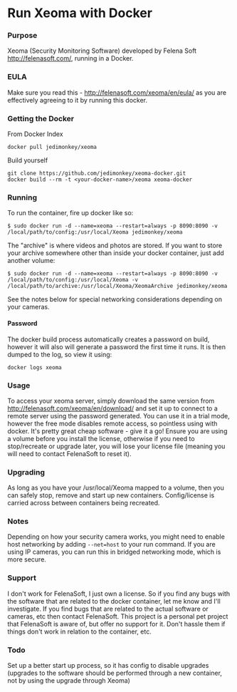 Run Xeoma with Docker
================

### Purpose
Xeoma (Security Monitoring Software) developed by Felena Soft http://felenasoft.com/, running in a Docker.

### EULA
Make sure you read this - http://felenasoft.com/xeoma/en/eula/ as you are effectively agreeing to it by running this docker.

### Getting the Docker
From Docker Index
```
docker pull jedimonkey/xeoma
```

Build yourself
```
git clone https://github.com/jedimonkey/xeoma-docker.git
docker build --rm -t <your-docker-name>/xeoma xeoma-docker
```

### Running
To run the container, fire up docker like so:

```
$ sudo docker run -d --name=xeoma --restart=always -p 8090:8090 -v /local/path/to/config:/usr/local/Xeoma jedimonkey/xeoma
```

The "archive" is where videos and photos are stored. If you want to store your archive somewhere other than inside your docker container, just add another volume:
```
$ sudo docker run -d --name=xeoma --restart=always -p 8090:8090 -v /local/path/to/config:/usr/local/Xeoma -v /local/path/to/archive:/usr/local/Xeoma/XeomaArchive jedimonkey/xeoma
```

See the notes below for special networking considerations depending on your cameras.

#### Password
The docker build process automatically creates a password on build, however it will also will generate a password the first time it runs.  It is then dumped to the log, so view it using:
```
docker logs xeoma
```

### Usage
To access your xeoma server, simply download the same version from http://felenasoft.com/xeoma/en/download/ and set it up to connect to a remote server using the password generated.  You can use it in a trial mode, however the free mode disables remote access, so pointless using with docker.  It's pretty great cheap software - give it a go!
Ensure you are using a volume before you install the license, otherwise if you need to stop/recreate or upgrade later, you will lose your license file (meaning you will need to contact FelenaSoft to reset it).

### Upgrading
 As long as you have your /usr/local/Xeoma mapped to a volume, then you can safely stop, remove and start up new containers.  Config/license is carried across between containers being recreated.

### Notes
Depending on how your security camera works, you might need to enable host networking by adding `--net=host` to your run command. If you are using IP cameras, you can run this in bridged networking mode, which is more secure.

### Support
I don't work for FelenaSoft, I just own a license.  So if you find any bugs with the software that are related to the docker container, let me know and I'll investigate.  If you find bugs that are related to the actual software or cameras, etc then contact FelenaSoft.  This project is a personal pet project that FelenaSoft is aware of, but offer no support for it.  Don't hassle them if things don't work in relation to the container, etc.

### Todo
Set up a better start up process, so it has config to disable upgrades (upgrades to the software should be performed through a new container, not by using the upgrade through Xeoma)
